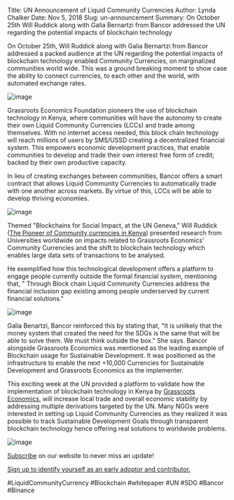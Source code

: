 Title: UN Announcement of Liquid Community Currencies
Author: Lynda Chalker
Date: Nov 5, 2018
Slug: un-announcement
Summary: On October 25th Will Ruddick along with Galia Bernartzi from Bancor addressed the UN regarding the potential impacts of blockchain technology

On October 25th, Will Ruddick along with Galia Bernartzi from Bancor
addressed a packed audience at the UN regarding the potential impacts of
blockchain technology enabled Community Currencies, on marginalized
communities world wide. This was a ground breaking moment to show case
the ability to connect currencies, to each other and the world, with
automated exchange rates.

![image](images/blog/un-announcement1.webp)

Grassroots Economics Foundation pioneers the use of blockchain
technology in Kenya, where communities will have the autonomy to create
their own Liquid Community Currencies (LCCs) and trade among themselves.
With no internet access needed, this block chain technology will reach
millions of users by SMS/USSD creating a decentralized financial system.
This empowers economic development practices, that enable communities to
develop and trade their own interest free form of credit; backed by
their own productive capacity.

In lieu of creating exchanges between communities, Bancor offers a smart
contract that allows Liquid Community Currencies to automatically trade
with one another across markets. By virtue of this, LCCs will be able to
develop thriving economies.

![image](images/blog/un-announcement50.webp)

Themed "Blockchains for Social Impact, at the UN Geneva," Will Ruddick
([The Pioneer of Community currencies in
Kenya](http://www.grassrootseconomics.org/media)) presented research
from Universities worldwide on impacts related to Grassroots Economics'
Community Currencies and the shift to blockchain technology which
enables large data sets of transactions to be analysed.

He exemplified how this technological development offers a platform to
engage people currently outside the formal financial system, mentioning
that, " Through Block chain Liquid Community Currencies address the
financial inclusion gap existing among people underserved by current
financial solutions."

![image](images/blog/un-announcement78.webp)

Galia Benartzi, Bancor reinforced this by stating that, "It is unlikely
that the money system that created the need for the SDGs is the same
that will be able to solve them. We must think outside the box." She
says. Bancor alongside Grassroots Economics was mentioned as the leading
example of Blockchain usage for Sustainable Development. It was
positioned as the infrastructure to enable the next +10,000 Currencies
for Sustainable Development and Grassroots Economics as the implementer.

This exciting week at the UN provided a platform to validate how the
implementation of blockchain technology in Kenya by [Grassroots
Economics](http://www.grassrootseconomics.org), will increase local
trade and overall economic stability by addressing multiple derivations
targeted by the UN. Many NGOs were interested in setting up Liquid
Community Currencies as they realized it was possible to track
Sustainable Development Goals through transparent blockchain technology
hence offering real solutions to worldwide problems.

![image](images/blog/un-announcement107.webp)

[Subscribe](http://www.grassrootseconomics.org) on our website to never
miss an update!

[Sign up to identify yourself as an early adoptor and
contributor.](http://grassrootseconomics.org/whitepaper)

#LiquidCommunityCurrency #Blockchain #whitepaper #UN #SDG #Bancor
#Binance
